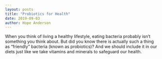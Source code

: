 ```yaml
---
layout: posts
title: "Probiotics for Health"
date: 2019-09-03
author: Hope Anderson
---
```


When you think of living a healthy lifestyle, eating bacteria probably isn’t something you think about. But did you know there is actually such a thing as “friendly” bacteria (known as probiotics)? And we should include it in our diets just like we take vitamins and minerals to safeguard our health.